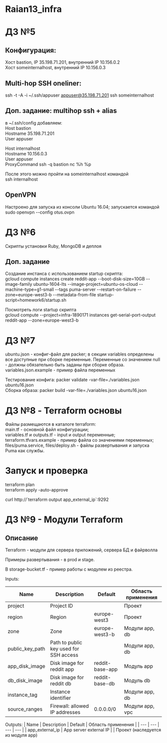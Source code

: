 # Raian13_infra

# ДЗ №5
## Конфигурация: 
Хост bastion, IP 35.198.71.201, внутренний IP 10.156.0.2  
Хост someinternalhost, внутренний IP 10.156.0.3

## Multi-hop SSH oneliner:
ssh -t -A -i ~/.ssh/appuser appuser@35.198.71.201 ssh someinternalhost

## Доп. задание: multihop ssh + alias 
в ~/.ssh/config добавляем:  
Host bastion  
Hostname 35.198.71.201  
User appuser

Host internalhost  
Hostname 10.156.0.3  
User appuser  
ProxyCommand ssh -q bastion nc %h %p

После этого можно пройти на someinternalhost командой  
ssh internalhost

 ## OpenVPN
 Настроено для запуска из консоли Ubuntu 16.04; запускается командой  
 sudo openvpn --config otus.ovpn

# ДЗ №6
Скрипты установки Ruby, MongoDB и деплоя 

## Доп. задание
Создание инстанса с использованием startup скрипта:  
gcloud compute instances create reddit-app --boot-disk-size=10GB --image-family ubuntu-1604-lts --image-project=ubuntu-os-cloud --machine-type=g1-small --tags puma-server --restart-on-failure --zone=europe-west3-b --metadata-from-file startup-script=homework6/startup.sh

Посмотреть логи startup скрипта  
gcloud compute --project=infra-1890171 instances get-serial-port-output reddit-app --zone=europe-west3-b


# ДЗ №7
ubuntu.json - конфиг-файл для packer; в секции variables определены все доступные при сборке переменные. Переменные со значением null - должны обязательно быть заданы при сборке образа.  
variables.json.example - пример файла переменных

Тестирование конфига: packer validate -var-file=./variables.json ubuntu16.json  
Сборка образа: packer build -var-file=./variables.json ubuntu16.json

# ДЗ №8 - Terraform основы
Файлы размещаются в каталоге terraform:  
main.tf - основной файл конфигурации;  
variables.tf и outputs.tf - input и output переменные;  
terraform.tfvars.example - пример файла со значениями переменных;  
files/puma.service, files/deploy.sh - файлы развертывания и запуска Puma как службы. 

# Запуск и проверка
terraform plan  
terraform apply -auto-approve 
<p>curl http://`terraform output app_external_ip`:9292</p>

# ДЗ №9 - Модули Terraform
## Описание
Terraform - модули для сервера приложений, сервера БД и файрволла

Примеры развертывания - в prod и stage.

В storage-bucket.tf - пример работы с модулем из реестра. 

Inputs:

| Name | Description | Default | Область применения |
| ---  | --- |  --- | --- |
| project | Project ID |  | Проект
| region | Region | europe-west3 | Проект 
| zone |Zone| europe-west3-b | Модули app, db
| public_key_path | Path to public key used for SSH access |  | Модули app, db
| app_disk_image | Disk image for reddit app | reddit-base-app | Модуль app
| db_disk_image | Disk image for reddit db | reddit-base-db | Модуль db
| instance_tag |Instance identifier |  | Модули app, db
| source_ranges | Firewall: allowed IP addresses | 0.0.0.0/0 |Модули app, vpc

Outputs:
| Name | Description | Default | Область применения |
| ---  | --- |  --- | --- |
| app_external_ip | App server external IP |  | Проект (наследуется из модуля app)
